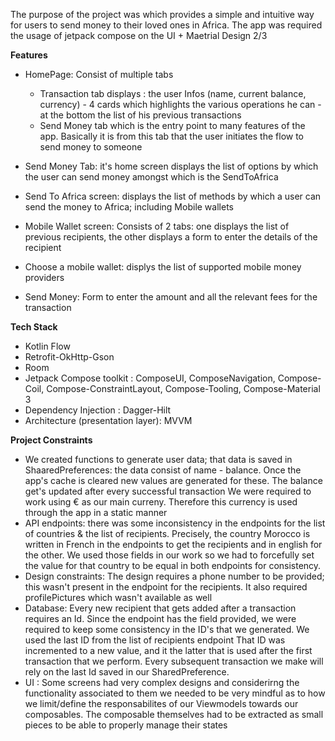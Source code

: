 The purpose of the project was which provides a simple and intuitive way for users to send money to their loved ones in Africa. The app was required the usage of jetpack compose on the UI + Maetrial Design 2/3

**Features**

* HomePage: Consist of multiple tabs
     * Transaction tab displays : the user Infos (name, current balance, currency) -  4 cards which highlights the various operations he can - at the bottom the list of his previous transactions
     * Send Money tab which is the entry point to many features of the app. Basically it is from this tab that the user initiates the flow to send money to someone
       

* Send Money Tab: it's home screen displays the list of options by which the user can send money amongst which is the SendToAfrica
* Send To Africa screen: displays the list of methods by which a user can send the money to Africa; including Mobile wallets
* Mobile Wallet screen: Consists of 2 tabs: one displays the list of previous recipients, the other displays a form to enter the details of the recipient
* Choose a mobile wallet: displys the list of supported mobile money providers
* Send Money: Form to enter the amount and all the relevant fees for the transaction

**Tech Stack**

* Kotlin Flow
* Retrofit-OkHttp-Gson
* Room
* Jetpack Compose toolkit : ComposeUI, ComposeNavigation, Compose-Coil, Compose-ConstraintLayout, Compose-Tooling, Compose-Material 3
* Dependency Injection : Dagger-Hilt
* Architecture (presentation layer): MVVM

**Project Constraints**
- We created functions to generate user data; that data is saved in ShaaredPreferences: the data consist of name - balance. Once the app's cache is cleared new values are generated for these. The balance get's updated after every successful transaction
We were required to work using € as our main curreny. Therefore this currency is used through the app in a static manner
- API endpoints: there was some inconsistency in the endpoints for the list of countries & the list of recipients. Precisely, the country Morocco is written in French in the endpoints to get the recipients and in english for the other.
  We used those fields in our work so we had to forcefully set the value for that country to be equal in both endpoints for consistency.
- Design constraints: The design requires a phone number to be provided; this wasn't present in the endpoint for the recipients. It also required profilePictures which wasn't available as well
- Database: Every new recipient that gets added after a transaction requires an Id. Since the endpoint has the field provided, we were required to keep some consistency in the ID's that we generated. We used the last ID from the list of recipients endpoint
  That ID was incremented to a new value, and it the latter that is used after the first transaction that we perform.  Every subsequent transaction we make will rely on the last Id saved in our SharedPreference.
- UI : Some screens had very complex designs and considerirng the functionality associated to them we needed to be very mindful as to how we limit/define the responsabilites of our Viewmodels towards our composables.
  The composable themselves had to be extracted as small pieces to be able to properly manage their states


